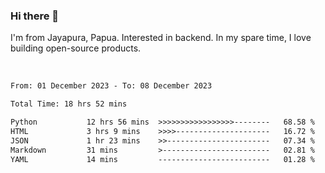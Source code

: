 ### Hi there 👋

I'm from Jayapura, Papua. Interested in backend. In my spare time, I love building open-source products.

<br>

 
 <!--START_SECTION:waka-->

```txt
From: 01 December 2023 - To: 08 December 2023

Total Time: 18 hrs 52 mins

Python           12 hrs 56 mins  >>>>>>>>>>>>>>>>>--------   68.58 %
HTML             3 hrs 9 mins    >>>>---------------------   16.72 %
JSON             1 hr 23 mins    >>-----------------------   07.34 %
Markdown         31 mins         >------------------------   02.81 %
YAML             14 mins         -------------------------   01.28 %
```

<!--END_SECTION:waka-->
